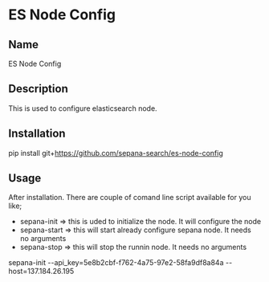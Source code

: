 # ES Node Config

## Name
ES Node Config

## Description
This is used to configure elasticsearch node.

## Installation
pip install git+https://github.com/sepana-search/es-node-config

## Usage
After installation. There are couple of comand line script available for you like; 
- sepana-init => this is uded to initialize the node. It will configure the node
- sepana-start => this will start already configure sepana node. It needs no arguments
- sepana-stop => this will stop the runnin node. It needs no arguments

sepana-init --api_key=5e8b2cbf-f762-4a75-97e2-58fa9df8a84a --host=137.184.26.195

